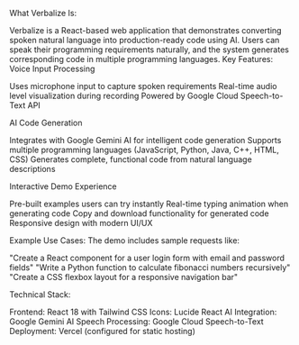 What Verbalize Is:

Verbalize is a React-based web application that demonstrates converting spoken natural language into production-ready code using AI. Users can speak their programming requirements naturally, and the system generates corresponding code in multiple programming languages.
Key Features:
Voice Input Processing

Uses microphone input to capture spoken requirements
Real-time audio level visualization during recording
Powered by Google Cloud Speech-to-Text API

AI Code Generation

Integrates with Google Gemini AI for intelligent code generation
Supports multiple programming languages (JavaScript, Python, Java, C++, HTML, CSS)
Generates complete, functional code from natural language descriptions

Interactive Demo Experience

Pre-built examples users can try instantly
Real-time typing animation when generating code
Copy and download functionality for generated code
Responsive design with modern UI/UX

Example Use Cases:
The demo includes sample requests like:

"Create a React component for a user login form with email and password fields"
"Write a Python function to calculate fibonacci numbers recursively"
"Create a CSS flexbox layout for a responsive navigation bar"

Technical Stack:

Frontend: React 18 with Tailwind CSS
Icons: Lucide React
AI Integration: Google Gemini AI
Speech Processing: Google Cloud Speech-to-Text
Deployment: Vercel (configured for static hosting)
